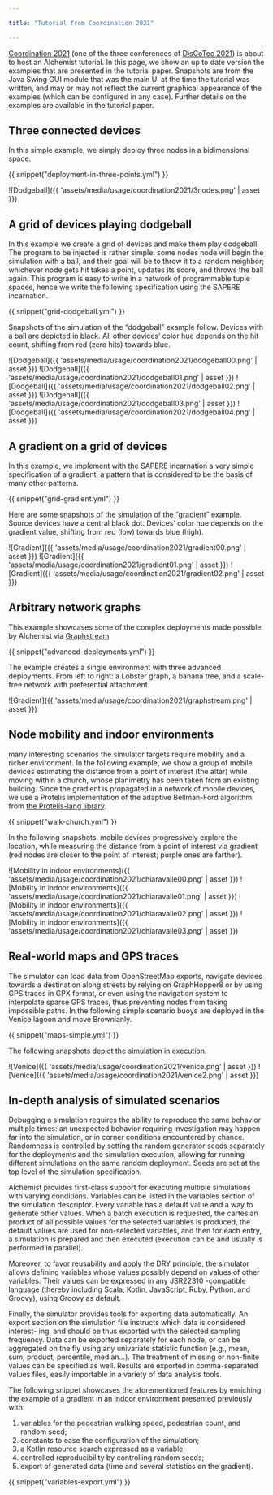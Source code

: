 ```yaml
---

title: "Tutorial from Coordination 2021"

---
```


[Coordination 2021](http://www.discotec.org/2021/coordination.html)
(one of the three conferences of [DisCoTec 2021](https://www.discotec.org/2021/))
is about to host an Alchemist tutorial.
In this page, we show an up to date version the examples that are presented in the tutorial paper.
Snapshots are from the Java Swing GUI module that was the main UI at the time the tutorial was written,
and may or may not reflect the current graphical appearance of the examples
(which can be configured in any case).
Further details on the examples are available in the tutorial paper.

## Three connected devices

In this simple example, we simply deploy three nodes in a bidimensional space.

{{ snippet("deployment-in-three-points.yml") }}

![Dodgeball]({{ 'assets/media/usage/coordination2021/3nodes.png' | asset }})

## A grid of devices playing dodgeball

In this example we create a grid of devices
and make them play dodgeball. The program to be injected is rather simple:
some nodes node will begin the simulation with a ball, and their goal will be to
throw it to a random neighbor; whichever node gets hit takes a point, updates
its score, and throws the ball again. This program is easy to write in a network
of programmable tuple spaces, hence we write the following specification using
the SAPERE incarnation.

{{ snippet("grid-dodgeball.yml") }}

Snapshots of the simulation of the “dodgeball” example follow.
Devices with a ball are depicted in black. All other devices’ color hue depends on the
hit count, shifting from red (zero hits) towards blue.

![Dodgeball]({{ 'assets/media/usage/coordination2021/dodgeball00.png' | asset }})
![Dodgeball]({{ 'assets/media/usage/coordination2021/dodgeball01.png' | asset }})
![Dodgeball]({{ 'assets/media/usage/coordination2021/dodgeball02.png' | asset }})
![Dodgeball]({{ 'assets/media/usage/coordination2021/dodgeball03.png' | asset }})
![Dodgeball]({{ 'assets/media/usage/coordination2021/dodgeball04.png' | asset }})

## A gradient on a grid of devices

In this example, we implement with the SAPERE incarnation a very simple
specification of a gradient, a pattern that is considered to be the basis of many
other patterns.

{{ snippet("grid-gradient.yml") }}

Here are some snapshots of the simulation of the “gradient” example.
Source devices have a central black dot. Devices’ color hue depends on the gradient
value, shifting from red (low) towards blue (high).

![Gradient]({{ 'assets/media/usage/coordination2021/gradient00.png' | asset }})
![Gradient]({{ 'assets/media/usage/coordination2021/gradient01.png' | asset }})
![Gradient]({{ 'assets/media/usage/coordination2021/gradient02.png' | asset }})

## Arbitrary network graphs

This example showcases some of the complex deployments made possible by Alchemist via [Graphstream](https://graphstream-project.org/)

{{ snippet("advanced-deployments.yml") }}

The example creates a single environment with three advanced deployments. From left to right: a
Lobster graph, a banana tree, and a scale-free network with preferential attachment.

![Gradient]({{ 'assets/media/usage/coordination2021/graphstream.png' | asset }})

## Node mobility and indoor environments

many interesting scenarios the simulator targets
require mobility and a richer environment. In the following example, we show
a group of mobile devices estimating the distance from a point of interest (the
altar) while moving within a church, whose planimetry has been taken from
an existing building.
Since the gradient is propagated in a network of mobile devices, we use a Protelis implementation of the
adaptive Bellman-Ford algorithm from [the Protelis-lang library](https://doi.org/10.1109/FAS-W.2017.116).

{{ snippet("walk-church.yml") }}

In the following snapshots, mobile devices progressively explore the location, while measuring the distance from a point of interest
via gradient (red nodes are closer to the point of interest; purple ones are farther).

![Mobility in indoor environments]({{ 'assets/media/usage/coordination2021/chiaravalle00.png' | asset }})
![Mobility in indoor environments]({{ 'assets/media/usage/coordination2021/chiaravalle01.png' | asset }})
![Mobility in indoor environments]({{ 'assets/media/usage/coordination2021/chiaravalle02.png' | asset }})
![Mobility in indoor environments]({{ 'assets/media/usage/coordination2021/chiaravalle03.png' | asset }})

## Real-world maps and GPS traces

The simulator can
load data from OpenStreetMap exports, navigate devices towards a destination
along streets by relying on GraphHopper8 or by using GPS traces in GPX format,
or even using the navigation system to interpolate sparse GPS traces, thus
preventing nodes from taking impossible paths. In the following simple
scenario buoys are deployed in the Venice lagoon and move Brownianly.

{{ snippet("maps-simple.yml") }}

The following snapshots depict the simulation in execution.

![Venice]({{ 'assets/media/usage/coordination2021/venice.png' | asset }})
![Venice]({{ 'assets/media/usage/coordination2021/venice2.png' | asset }})

## In-depth analysis of simulated scenarios

Debugging a simulation requires the ability to reproduce the same behavior multiple times: an unexpected behavior requiring investigation may happen
far into the simulation, or in corner conditions encountered by chance.
Randomness is controlled by setting the random generator seeds separately for the deployments and the simulation execution, allowing
for running different simulations on the same random deployment. Seeds are
set at the top level of the simulation specification.

Alchemist provides first-class support for executing multiple simulations with
varying conditions. Variables can be listed in the variables section of the simulation descriptor.
Every variable has a default value and a way to generate
other values. When a batch execution is requested, the cartesian product of all
possible values for the selected variables is produced, the default values are used
for non-selected variables, and then for each entry, a simulation is prepared and
then executed (execution can be and usually is performed in parallel).

Moreover, to favor reusability and
apply the DRY principle, the simulator allows defining variables whose values
possibly depend on values of other variables. Their values can be expressed in
any JSR22310 -compatible language (thereby including Scala, Kotlin, JavaScript,
Ruby, Python, and Groovy), using Groovy as default.

Finally, the simulator provides tools for exporting data automatically. An
export section on the simulation file instructs which data is considered interest-
ing, and should be thus exported with the selected sampling frequency. Data can
be exported separately for each node, or can be aggregated on the fly using any
univariate statistic function (e.g., mean, sum, product, percentile, median...).
The treatment of missing or non-finite values can be specified as well. Results
are exported in comma-separated values files, easily importable in a variety of
data analysis tools.

The following snippet showcases the aforementioned features by enriching
the example of a gradient in an indoor environment presented previously with:

1. variables for the pedestrian walking speed, pedestrian count, and random seed;
2. constants to ease the configuration of the simulation;
3. a Kotlin resource search expressed as a variable;
4. controlled reproducibility by controlling random seeds;
5. export of generated data (time and several statistics on the gradient).

{{ snippet("variables-export.yml") }}
